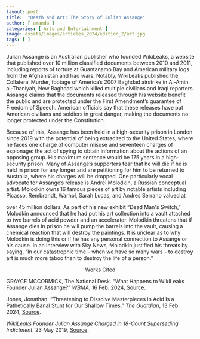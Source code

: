 ```yaml
---
layout: post
title:  "Death and Art: The Story of Julian Assange"
author: [ amanda ]
categories: [ Arts and Entertainment ]
image: assets/images/articles_2024/edition_2/art.jpg
tags: [ ]
---
```

Julian Assange is an Australian publisher who founded WikiLeaks, a website that published over 10 million classified documents between 2010 and 2011, including reports of torture at Guantanamo Bay and American military logs from the Afghanistan and Iraq wars. Notably, WikiLeaks published the Collateral Murder, footage of America’s 2007 Baghdad airstrike in Al-Amin al-Thaniyah, New Baghdad which killed multiple civilians and Iraqi reporters. Assange claims that the documents released through his website benefit the public and are protected under the First Amendment’s guarantee of Freedom of Speech. American officials say that these releases have put American civilians and soldiers in great danger, making the documents no longer protected under the Constitution.

Because of this, Assange has been held in a high-security prison in London since 2019 with the potential of being extradited to the United States, where he faces one charge of computer misuse and seventeen charges of espionage: the act of spying to obtain information about the actions of an opposing group. His maximum sentence would be 175 years in a high-security prison. Many of Assange’s supporters fear that he will die if he is held in prison for any longer and are petitioning for him to be returned to Australia, where his charges will be dropped. One particularly vocal advocate for Assange’s release is Andrei Molodkin, a Russian conceptual artist. Molodkin owns 16 famous pieces of art by notable artists including Picasso, Rembrandt, Warhol, Sarah Lucas, and Andres Serrano valued at

over 45 million dollars. As part of his new exhibit “Dead Man's Switch,” Molodkin announced that he had put his art collection into a vault attached to two barrels of acid powder and an accelerator. Molodkin threatens that if Assange dies in prison he will pump the barrels into the vault, causing a chemical reaction that will destroy the paintings. It is unclear as to why Molodkin is doing this or if he has any personal connection to Assange or his cause. In an interview with Sky News, Molodkin justified his threats by saying, “In our catastrophic time – when we have so many wars – to destroy art is much more taboo than to destroy the life of a person.”

<center>Works Cited</center> 

GRAYCE MCCORMICK, The National Desk. “What Happens to WikiLeaks Founder Julian Assange?” *WBMA*, 16 Feb. 2024, [Source](abc3340.com/news/nation-world/what-happens-to-wikileaks-founder-julian-assange-london-australia-us-military-iraq-afghanistan-guantanamo-bay-leaked-footage-classified-intelligence-albanese-blinken-biden-chelsea-manning-espionage).

Jones, Jonathan. “Threatening to Dissolve Masterpieces in Acid Is a Pathetically Banal Stunt for Our Shallow Times.” *The Guardian*, 13 Feb. 2024, [Source](www.theguardian.com/artanddesign/2024/feb/13/andrei-molodkin-julian-assange-dissolving-art-in-acid).

*WikiLeaks Founder Julian Assange Charged in 18-Count Superseding Indictment*. 23 May 2019, [Source](www.justice.gov/opa/pr/wikileaks-founder-julian-assange-charged-18-count-superseding-indictment).
